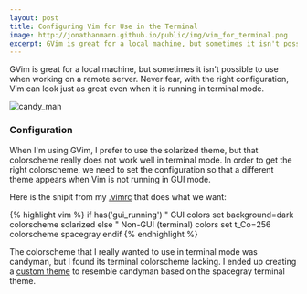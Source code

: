 ```yaml
---
layout: post
title: Configuring Vim for Use in the Terminal
image: http://jonathanmann.github.io/public/img/vim_for_terminal.png
excerpt: GVim is great for a local machine, but sometimes it isn't possible to use when working on a remote server. Never fear, with the right configuration, Vim can look just as great even when it is running in terminal mode. 
---
```


GVim is great for a local machine, but sometimes it isn't possible to use when working on a remote server. Never fear, with the right configuration, Vim can look just as great even when it is running in terminal mode.

![candy_man](http://jonathanmann.github.io/public/img/vim_for_terminal.png)

### Configuration

When I'm using GVim, I prefer to use the solarized theme, but that colorscheme really does not work well in terminal mode. In order to get the right colorscheme, we need to set the configuration so that a different theme appears when Vim is not running in GUI mode.

Here is the snipit from my [.vimrc](https://github.com/jonathanmann/vim_config/blob/master/.vimrc) that does what we want:

{% highlight vim %}
if has('gui_running')
    " GUI colors
    set background=dark 
    colorscheme solarized
else
    " Non-GUI (terminal) colors
    set t_Co=256
    colorscheme spacegray 
endif
{% endhighlight %}

The colorscheme that I really wanted to use in terminal mode was candyman, but I found its terminal colorscheme lacking. I ended up creating a [custom theme](https://github.com/jonathanmann/vim_config/blob/master/colors/spacegray.vim) to resemble candyman based on the spacegray terminal theme. 


